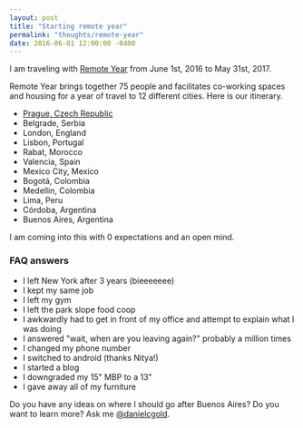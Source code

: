```yaml
---
layout: post
title: "Starting remote year"
permalink: "thoughts/remote-year"
date: 2016-06-01 12:00:00 -0400
---
```


I am traveling with <a href="http://www.remoteyear.com/" target="_blank">Remote Year</a> from June 1st, 2016 to May 31st, 2017.

Remote Year brings together 75 people and facilitates co-working spaces and housing for a year of travel to 12 different cities. Here is our itinerary.

* [Prague, Czech Republic](https://danielcgold.exposure.co/a-month-in-prague)
* Belgrade, Serbia
* London, England
* Lisbon, Portugal
* Rabat, Morocco
* Valencia, Spain
* Mexico City, Mexico
* Bogotá, Colombia
* Medellin, Colombia
* Lima, Peru
* Córdoba, Argentina
* Buenos Aires, Argentina

I am coming into this with 0 expectations and an open mind.

### FAQ answers
* I left New York after 3 years (bieeeeeee)
* I kept my same job
* I left my gym
* I left the park slope food coop
* I awkwardly had to get in front of my office and attempt to explain what I was doing
* I answered "wait, when are you leaving again?" probably a million times
* I changed my phone number
* I switched to android (thanks Nitya!)
* I started a blog
* I downgraded my 15" MBP to a 13"
* I gave away all of my furniture

Do you have any ideas on where I should go after Buenos Aires? Do you want to learn more?
Ask me <a href="https://twitter.com/danielcgold">@danielcgold</a>.
